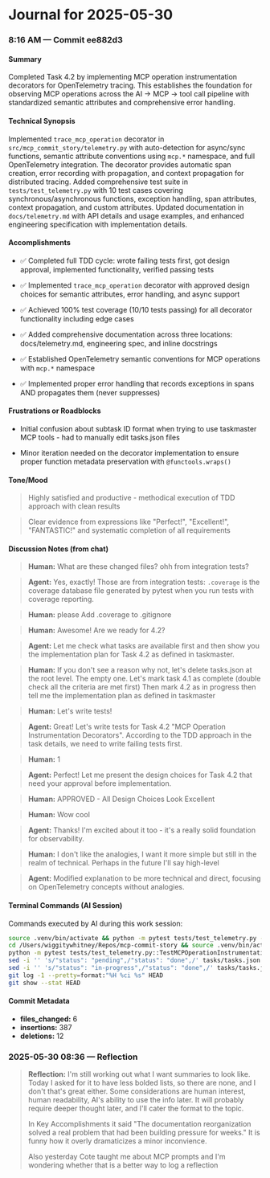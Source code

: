 # Journal for 2025-05-30

### 8:16 AM — Commit ee882d3

#### Summary

Completed Task 4.2 by implementing MCP operation instrumentation decorators for OpenTelemetry tracing. This establishes the foundation for observing MCP operations across the AI → MCP → tool call pipeline with standardized semantic attributes and comprehensive error handling.

#### Technical Synopsis

Implemented `trace_mcp_operation` decorator in `src/mcp_commit_story/telemetry.py` with auto-detection for async/sync functions, semantic attribute conventions using `mcp.*` namespace, and full OpenTelemetry integration. The decorator provides automatic span creation, error recording with propagation, and context propagation for distributed tracing. Added comprehensive test suite in `tests/test_telemetry.py` with 10 test cases covering synchronous/asynchronous functions, exception handling, span attributes, context propagation, and custom attributes. Updated documentation in `docs/telemetry.md` with API details and usage examples, and enhanced engineering specification with implementation details.

#### Accomplishments

- ✅ Completed full TDD cycle: wrote failing tests first, got design approval, implemented functionality, verified passing tests

- ✅ Implemented `trace_mcp_operation` decorator with approved design choices for semantic attributes, error handling, and async support

- ✅ Achieved 100% test coverage (10/10 tests passing) for all decorator functionality including edge cases

- ✅ Added comprehensive documentation across three locations: docs/telemetry.md, engineering spec, and inline docstrings

- ✅ Established OpenTelemetry semantic conventions for MCP operations with `mcp.*` namespace

- ✅ Implemented proper error handling that records exceptions in spans AND propagates them (never suppresses)

#### Frustrations or Roadblocks

- Initial confusion about subtask ID format when trying to use taskmaster MCP tools - had to manually edit tasks.json files

- Minor iteration needed on the decorator implementation to ensure proper function metadata preservation with `@functools.wraps()`

#### Tone/Mood

> Highly satisfied and productive - methodical execution of TDD approach with clean results

> Clear evidence from expressions like "Perfect!", "Excellent!", "FANTASTIC!" and systematic completion of all requirements

#### Discussion Notes (from chat)

> **Human:** What are these changed files? ohh from integration tests?

> **Agent:** Yes, exactly! Those are from integration tests: `.coverage` is the coverage database file generated by pytest when you run tests with coverage reporting.

> **Human:** please Add .coverage to .gitignore

> **Human:** Awesome! Are we ready for 4.2?

> **Agent:** Let me check what tasks are available first and then show you the implementation plan for Task 4.2 as defined in taskmaster.

> **Human:** If you don't see a reason why not, let's delete tasks.json at the root level. The empty one. Let's mark task 4.1 as complete (double check all the criteria are met first) Then mark 4.2 as in progress then tell me the implementation plan as defined in taskmaster

> **Human:** Let's write tests!

> **Agent:** Great! Let's write tests for Task 4.2 "MCP Operation Instrumentation Decorators". According to the TDD approach in the task details, we need to write failing tests first.

> **Human:** 1

> **Agent:** Perfect! Let me present the design choices for Task 4.2 that need your approval before implementation.

> **Human:** APPROVED - All Design Choices Look Excellent

> **Human:** Wow cool

> **Agent:** Thanks! I'm excited about it too - it's a really solid foundation for observability.

> **Human:** I don't like the analogies, I want it more simple but still in the realm of technical. Perhaps in the future I'll say high-level

> **Agent:** Modified explanation to be more technical and direct, focusing on OpenTelemetry concepts without analogies.

#### Terminal Commands (AI Session)

Commands executed by AI during this work session:
```bash
source .venv/bin/activate && python -m pytest tests/test_telemetry.py -v
cd /Users/wiggitywhitney/Repos/mcp-commit-story && source .venv/bin/activate && python -m pytest tests/test_telemetry.py::TestMCPOperationInstrumentationDecorators -v
python -m pytest tests/test_telemetry.py::TestMCPOperationInstrumentationDecorators -v
sed -i '' 's/"status": "pending",/"status": "done",/' tasks/tasks.json
sed -i '' 's/"status": "in-progress",/"status": "done",/' tasks/tasks.json
git log -1 --pretty=format:"%H %ci %s" HEAD
git show --stat HEAD
```

#### Commit Metadata

- **files_changed:** 6
- **insertions:** 387
- **deletions:** 12 

### 2025-05-30 08:36 — Reflection

> **Reflection:**
> I'm still working out what I want summaries to look like. Today I asked for it to have less bolded lists, so there are none, and I don't that's great either. Some considerations are human interest, human readability, AI's ability to use the info later. It will probably require deeper thought later, and I'll cater the format to the topic.
> 
> In Key Accomplishments it said "The documentation reorganization solved a real problem that had been building pressure for weeks." It is funny how it overly dramaticizes a minor inconvience.
> 
> Also yesterday Cote taught me about MCP prompts and I'm wondering whether that is a better way to log a reflection 